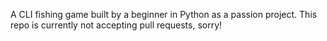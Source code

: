 A CLI fishing game built by a beginner in Python as a passion project.
This repo is currently not accepting pull requests, sorry!